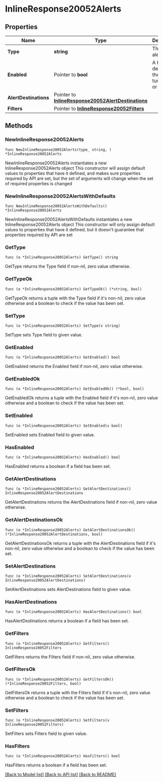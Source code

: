 # InlineResponse20052Alerts

## Properties

Name | Type | Description | Notes
------------ | ------------- | ------------- | -------------
**Type** | **string** | The type of alert | 
**Enabled** | Pointer to **bool** | A boolean depicting if the alert is turned on or off | [optional] 
**AlertDestinations** | Pointer to [**InlineResponse20052AlertDestinations**](InlineResponse20052AlertDestinations.md) |  | [optional] 
**Filters** | Pointer to [**InlineResponse20052Filters**](InlineResponse20052Filters.md) |  | [optional] 

## Methods

### NewInlineResponse20052Alerts

`func NewInlineResponse20052Alerts(type_ string, ) *InlineResponse20052Alerts`

NewInlineResponse20052Alerts instantiates a new InlineResponse20052Alerts object
This constructor will assign default values to properties that have it defined,
and makes sure properties required by API are set, but the set of arguments
will change when the set of required properties is changed

### NewInlineResponse20052AlertsWithDefaults

`func NewInlineResponse20052AlertsWithDefaults() *InlineResponse20052Alerts`

NewInlineResponse20052AlertsWithDefaults instantiates a new InlineResponse20052Alerts object
This constructor will only assign default values to properties that have it defined,
but it doesn't guarantee that properties required by API are set

### GetType

`func (o *InlineResponse20052Alerts) GetType() string`

GetType returns the Type field if non-nil, zero value otherwise.

### GetTypeOk

`func (o *InlineResponse20052Alerts) GetTypeOk() (*string, bool)`

GetTypeOk returns a tuple with the Type field if it's non-nil, zero value otherwise
and a boolean to check if the value has been set.

### SetType

`func (o *InlineResponse20052Alerts) SetType(v string)`

SetType sets Type field to given value.


### GetEnabled

`func (o *InlineResponse20052Alerts) GetEnabled() bool`

GetEnabled returns the Enabled field if non-nil, zero value otherwise.

### GetEnabledOk

`func (o *InlineResponse20052Alerts) GetEnabledOk() (*bool, bool)`

GetEnabledOk returns a tuple with the Enabled field if it's non-nil, zero value otherwise
and a boolean to check if the value has been set.

### SetEnabled

`func (o *InlineResponse20052Alerts) SetEnabled(v bool)`

SetEnabled sets Enabled field to given value.

### HasEnabled

`func (o *InlineResponse20052Alerts) HasEnabled() bool`

HasEnabled returns a boolean if a field has been set.

### GetAlertDestinations

`func (o *InlineResponse20052Alerts) GetAlertDestinations() InlineResponse20052AlertDestinations`

GetAlertDestinations returns the AlertDestinations field if non-nil, zero value otherwise.

### GetAlertDestinationsOk

`func (o *InlineResponse20052Alerts) GetAlertDestinationsOk() (*InlineResponse20052AlertDestinations, bool)`

GetAlertDestinationsOk returns a tuple with the AlertDestinations field if it's non-nil, zero value otherwise
and a boolean to check if the value has been set.

### SetAlertDestinations

`func (o *InlineResponse20052Alerts) SetAlertDestinations(v InlineResponse20052AlertDestinations)`

SetAlertDestinations sets AlertDestinations field to given value.

### HasAlertDestinations

`func (o *InlineResponse20052Alerts) HasAlertDestinations() bool`

HasAlertDestinations returns a boolean if a field has been set.

### GetFilters

`func (o *InlineResponse20052Alerts) GetFilters() InlineResponse20052Filters`

GetFilters returns the Filters field if non-nil, zero value otherwise.

### GetFiltersOk

`func (o *InlineResponse20052Alerts) GetFiltersOk() (*InlineResponse20052Filters, bool)`

GetFiltersOk returns a tuple with the Filters field if it's non-nil, zero value otherwise
and a boolean to check if the value has been set.

### SetFilters

`func (o *InlineResponse20052Alerts) SetFilters(v InlineResponse20052Filters)`

SetFilters sets Filters field to given value.

### HasFilters

`func (o *InlineResponse20052Alerts) HasFilters() bool`

HasFilters returns a boolean if a field has been set.


[[Back to Model list]](../README.md#documentation-for-models) [[Back to API list]](../README.md#documentation-for-api-endpoints) [[Back to README]](../README.md)


